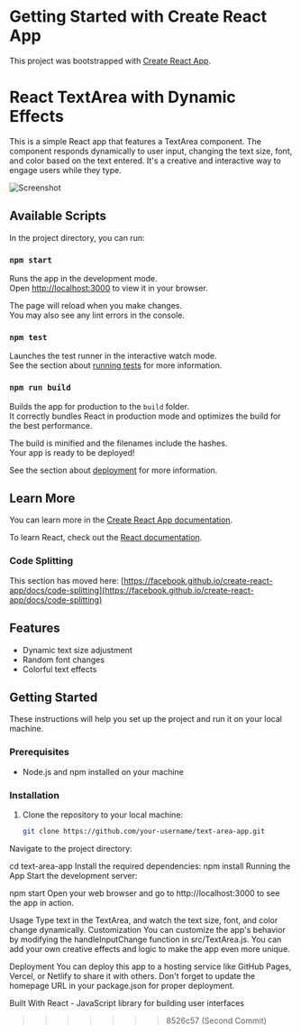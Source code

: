 # Getting Started with Create React App

This project was bootstrapped with [Create React App](https://github.com/facebook/create-react-app).

# React TextArea with Dynamic Effects

This is a simple React app that features a TextArea component. The component responds dynamically to user input, changing the text size, font, and color based on the text entered. It's a creative and interactive way to engage users while they type.

![Screenshot](https://github.com/SammytheBelegor/Front-end-Midterm/assets/71520900/2a712f25-87ad-4d99-b27b-eca1090c4c93)

## Available Scripts

In the project directory, you can run:

### `npm start`

Runs the app in the development mode.\
Open [http://localhost:3000](http://localhost:3000) to view it in your browser.

The page will reload when you make changes.\
You may also see any lint errors in the console.

### `npm test`

Launches the test runner in the interactive watch mode.\
See the section about [running tests](https://facebook.github.io/create-react-app/docs/running-tests) for more information.

### `npm run build`

Builds the app for production to the `build` folder.\
It correctly bundles React in production mode and optimizes the build for the best performance.

The build is minified and the filenames include the hashes.\
Your app is ready to be deployed!

See the section about [deployment](https://facebook.github.io/create-react-app/docs/deployment) for more information.

## Learn More

You can learn more in the [Create React App documentation](https://facebook.github.io/create-react-app/docs/getting-started).

To learn React, check out the [React documentation](https://reactjs.org/).

### Code Splitting

This section has moved here: [https://facebook.github.io/create-react-app/docs/code-splitting](https://facebook.github.io/create-react-app/docs/code-splitting)


## Features

- Dynamic text size adjustment
- Random font changes
- Colorful text effects

## Getting Started

These instructions will help you set up the project and run it on your local machine.

### Prerequisites

- Node.js and npm installed on your machine

### Installation

1. Clone the repository to your local machine:

   ```bash
   git clone https://github.com/your-username/text-area-app.git
Navigate to the project directory:

cd text-area-app
Install the required dependencies:
npm install
Running the App
Start the development server:

npm start
Open your web browser and go to http://localhost:3000 to see the app in action.

Usage
Type text in the TextArea, and watch the text size, font, and color change dynamically.
Customization
You can customize the app's behavior by modifying the handleInputChange function in src/TextArea.js. You can add your own creative effects and logic to make the app even more unique.

Deployment
You can deploy this app to a hosting service like GitHub Pages, Vercel, or Netlify to share it with others. Don't forget to update the homepage URL in your package.json for proper deployment.

Built With
React - JavaScript library for building user interfaces

>>>>>>> 8526c57 (Second Commit)
